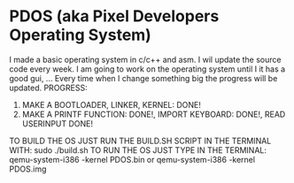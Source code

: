 # PDOS (aka Pixel Developers Operating System)
I made a basic operating system in c/c++ and asm.
I wil update the source code every week.
I am going to work on the operating system until I it has a good gui, ...
Every time when I change something big the progress will be updated.
PROGRESS:
1) MAKE A BOOTLOADER, LINKER, KERNEL: DONE!
2) MAKE A PRINTF FUNCTION: DONE!, IMPORT KEYBOARD: DONE!, READ USERINPUT DONE!



TO BUILD THE OS JUST RUN THE BUILD.SH SCRIPT IN THE TERMINAL WITH: sudo ./build.sh
TO RUN THE OS JUST TYPE IN THE TERMINAL: qemu-system-i386 -kernel PDOS.bin or qemu-system-i386 -kernel PDOS.img


